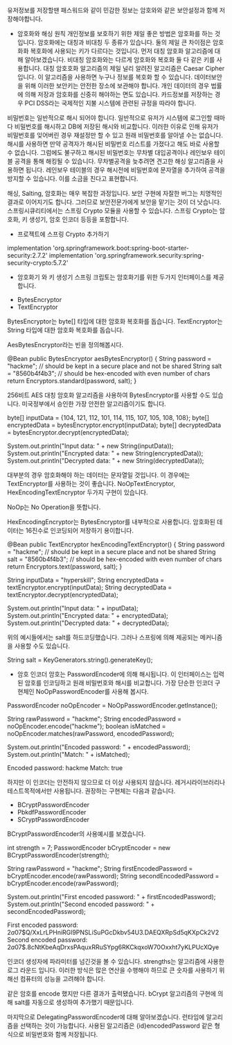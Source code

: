 유저정보를 저장할땐 패스워드와 같이 민감한 정보는 암호와와 같은
보안설정과 함께 저장해야합니다.

- 암호화와 해싱 원칙
개인정보를 보호하기 위한 제일 좋은 방법은 암호화를 하는 것입니다.
암호화에는 대칭과 비대칭 두 종류가 있습니다.
둘의 제일 큰 차이점은 암호화화 복호화에 사용되는 키가 다르다는 것입니다.
먼저 대칭 암호화 알고리즘에 대해 알아보겠습니다.
비대칭 암호화와는 다르게 암호화와 복호화 둘 다 같은 키를 사용합니다.
대칭 암호호화 알고리즘의 제일 널리 알려진 알고리즘은 Caesar Cipher 입니다.
이 알고리즘을 사용하면 누구나 정보를 복호화 할 수 있습니다.
데이터보안을 위해 이러한 보안키는 안전한 장소에 보관해야 합니다.
개인 데이터의 경우 법률에 의해 저장과 암호화를 신중히 해야하는 면도 있습니다.
카드정보를 저장하는 경우 PCI DSS라는 국제적인 지불 시스템에 관련된 규정을 따라야 합니다.

비밀번호는 일반적으로 해시 되어야 합니다.
일반적으로 유저가 시스템에 로그인할 때마다 비밀번호를 해시하고 DB에 저장된 해시와 비교합니다.
이러한 이유로 인해 유저가 비밀번호를 잊어버린 경우 재설정만 할 수 있고 원래 비밀번호를 알아낼 수는 없습니다.
해시를 사용하면 만약 공격자가 해시된 비밀번호 리스트를 가졌다고 해도 바로 사용할 수 없습니다.
그럼에도 불구하고 해시된 비밀번호는 무차별 대입공격이나 레인보우 테이블 공격을 통해 해킹될 수 있습니다.
무차별공격을 늦추려면 견고한 해싱 알고리즘을 사용하면 됩니다.
레인보우 테이블의 경우 해시전에 비밀번호에 문자열을 추가하여 공격을 방지할 수 있습니다.
이를 소금을 친다고 표현합니다.

해싱, Salting, 암호화는 매우 복잡한 과정입니다.
보안 구현에 자잘한 버그는 치명적인 결과로 이어지기도 합니다.
그러므로 보안전문가에게 보안을 맡기는 것이 더 낫습니다.
스프링시큐리티에서는 스프링 Crypto 모듈을 사용할 수 있습니다.
스프링 Crypto는 암호화, 키 생성기, 암호 인코더 등등을 포함합니다.

- 프로젝트에 스프링 Crypto 추가하기

implementation 'org.springframework.boot:spring-boot-starter-security:2.7.2'
implementation 'org.springframework.security:spring-security-crypto:5.7.2'

- 암호화기 와 키 생성기
스프링 크립토는 암호화기를 위한 두가지 인터페이스를 제공합니다.
* BytesEncryptor
* TextEncryptor

BytesEncryptor는 byte[] 타입에 대한 암호화 복호화를 돕습니다.
TextEncryptor는 String 타입에 대한 암호화 복호화를 돕습니다.

AesBytesEncryptor라는 빈을 정의해봅시다.

@Bean
public BytesEncryptor aesBytesEncryptor() {
    String password = "hackme"; // should be kept in a secure place and not be shared
    String salt = "8560b4f4b3"; // should be hex-encoded with even number of chars
    return Encryptors.standard(password, salt);
}

256비트 AES 대칭 암호화 알고리즘을 사용하여 BytesEncryptor를 사용할 수도 있습니다.
미국정부에서 승인한 가장 안전한 알고리즘이기도 합니다.

byte[] inputData = {104, 121, 112, 101, 114, 115, 107, 105, 108, 108};
byte[] encryptedData = bytesEncryptor.encrypt(inputData);
byte[] decryptedData = bytesEncryptor.decrypt(encryptedData);

System.out.println("Input data: " + new String(inputData));
System.out.println("Encrypted data: " + new String(encryptedData));
System.out.println("Decrypted data: " + new String(decryptedData));

대부분의 경우 암호화해야 하는 데이터는 문자열일 것입니다.
이 경우에는 TextEncryptor를 사용하는 것이 좋습니다.
NoOpTextEncryptor, HexEncodingTextEncryptor 두가지 구현이 있습니다.

NoOp는 No Operation을 뜻합니다.

HexEncodingEncryptor는 BytesEncryptor를 내부적으로 사용합니다.
암호화된 데이터는 16진수로 인코딩되어 저장하기 용이합니다.

@Bean
public TextEncryptor hexEncodingTextEncryptor() {
    String password = "hackme"; // should be kept in a secure place and not be shared
    String salt = "8560b4f4b3"; // should be hex-encoded with even number of chars
    return Encryptors.text(password, salt);
}

String inputData = "hyperskill";
String encryptedData = textEncryptor.encrypt(inputData);
String decryptedData = textEncryptor.decrypt(encryptedData);

System.out.println("Input data: " + inputData);
System.out.println("Encrypted data: " + encryptedData);
System.out.println("Decrypted data: " + decryptedData);

위의 예시들에서는 salt를 하드코딩했습니다.
그러나 스프링에 의해 제공되는 메커니즘을 사용할 수도 있습니다.

String salt = KeyGenerators.string().generateKey();

- 암호 인코더
암호는 PasswordEncoder에 의해 해시됩니다.
이 인터페이스는 입력된 암호를 인코딩하고 원래 비밀번호와 해시를 비교합니다.
가장 단순한 인코더 구현체인 NoOpPasswordEncoder를 사용해 봅시다.

PasswordEncoder noOpEncoder = NoOpPasswordEncoder.getInstance();

String rawPassword = "hackme";
String encodedPassword = noOpEncoder.encode("hackme");
boolean isMatched = noOpEncoder.matches(rawPassword, encodedPassword);

System.out.println("Encoded password: " + encodedPassword);
System.out.println("Match: " + isMatched);

Encoded password: hackme
Match: true

하지만 이 인코더는 안전하지 않으므로 더 이상 사용되지 않습니다.
레거시라이브러리나 테스트목적에서만 사용됩니다.
권장하는 구현체는 다음과 같습니다.

* BCryptPasswordEncoder
* PbkdfPasswordEncoder
* SCryptPasswordEncoder

BCryptPasswordEncoder의 사용예시를 보겠습니다.

int strength = 7;
PasswordEncoder bCryptEncoder = new BCryptPasswordEncoder(strength);

String rawPassword = "hackme";
String firstEncodedPassword = bCryptEncoder.encode(rawPassword);
String secondEncodedPassword = bCryptEncoder.encode(rawPassword);

System.out.println("First encoded password: " + firstEncodedPassword);
System.out.println("Second encoded password: " + secondEncodedPassword);

First encoded password: $2a$07$Q/XxLrLPHniRGl9PNSLiSuPGcDkbv54U3.DAEQXRpSd5qKXpCk2V2
Second encoded password: $2a$07$.8cNtKbeAqDrxsPAquxRRuSYpg6RKCkqxoW70Oxxht7yKLPUcXQye

인코더 생성자에 파라미터를 넘긴것을 볼 수 있습니다.
strengths는 알고리즘에 사용한 로그 라운드 입니다.
이러한 방식은 많은 연산을 수행해야 하므로 큰 숫자를 사용하기 위해선 컴퓨터의 성능을 고려해야 합니다.

같은 암호를 encode 했지만 다른 결과가 출력됐습니다.
bCrypt 알고리즘의 구현에 의해 salt를 자동으로 생성하여 추가했기 때문입니다.

마지막으로 DelegatingPasswordEncoder에 대해 알아보겠습니다.
런타임에 알고리즘을 선택하는 것이 가능합니다.
사용된 알고리즘은 {id}encodedPassword 같은 형식으로 비밀번호와 함께 저장됩니다.


